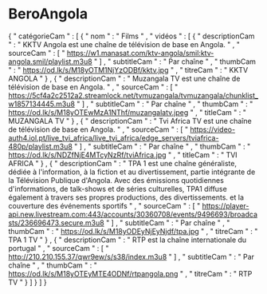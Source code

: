 # BeroAngola
{
" catégorieCam " :  [
{
" nom " :  " Films " ,
" vidéos " :  [
{
" descriptionCam " :  " KKTV Angola est une chaîne de télévision de base en Angola. " ,
" sourceCam " :  [
" https://w1.manasat.com/ktv-angola/smil:ktv-angola.smil/playlist.m3u8 "
] ,
" subtitleCam " :  " Par chaîne " ,
" thumbCam " :  " https://od.lk/s/M18yOTM1NjYzODBf/kktv.jpg " ,
" titreCam " :  " KKTV ANGOLA "
} ,
{
" descriptionCam " :  " Muzangala TV est une chaîne de télévision de base en Angola. " ,
" sourceCam " :  [
" https://5cf4a2c2512a2.streamlock.net/tvmuzangala/tvmuzangala/chunklist_w1857134445.m3u8 "
] ,
" subtitleCam " :  " Par chaîne " ,
" thumbCam " :  " https://od.lk/s/M18yOTEwMzA1NThf/muzangalatv.jpeg " ,
" titleCam " :  " MUZANGALA TV "
} ,
{
" descriptionCam " :  " Tvi Africa TV est une chaîne de télévision de base en Angola. " ,
" sourceCam " :  [
" https://video-auth4.iol.pt/live_tvi_africa/live_tvi_africa/edge_servers/tviafrica-480p/playlist.m3u8 "
] ,
" subtitleCam " :  " Par chaîne " ,
" thumbCam " :  " https://od.lk/s/NDZfNjE4MTcyNzRf/tviAfrica.jpg " ,
" titleCam " :  " TVI AFRICA "
} ,
{
" descriptionCam " :  " TPA 1 est une chaîne généraliste, dédiée à l'information, à la fiction et au divertissement, partie intégrante de la Télévision Publique d'Angola. Avec des émissions quotidiennes d'informations, de talk-shows et de séries culturelles, TPA1 diffuse également à travers ses propres productions, des divertissements. et la couverture des événements sportifs " ,
" sourceCam " :  [
" https://player-api.new.livestream.com:443/accounts/30360708/events/9496693/broadcasts/236696473.secure.m3u8 "
] ,
" subtitleCam " :  " Par chaîne " ,
" thumbCam " :  " https://od.lk/s/M18yODEyNjEyNjdf/tpa.jpg " ,
" titreCam " :  " TPA 1 TV "
} ,
{
" descriptionCam " :  " RTP est la chaîne internationale du portugal " ,
" sourceCam " :  [
" http://210.210.155.37/qwr9ew/s/s38/index.m3u8 "
] ,
" subtitleCam " :  " Par chaîne " ,
" thumbCam " :  " https://od.lk/s/M18yOTEyMTE4ODNf/rtpangola.png " ,
" titreCam " :  " RTP TV "
}
]
}
]
}
